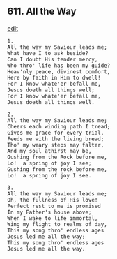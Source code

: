 
## 611.  All the Way
[edit](https://docs.google.com/document/d/13hXjFn4Qhf3Tw43hNSv3PQmgKX7eVDdg/edit?mode=html)



    1.
    All the way my Saviour leads me;
    What have I to ask beside?
    Can I doubt His tender mercy,
    Who thro' life has been my guide?
    Heav'nly peace, divinest comfort,
    Here by faith in Him to dwell!
    For I know whate'er befall me,
    Jesus doeth all things well;
    For I know whate'er befall me,
    Jesus doeth all things well.

    2.
    All the way my Saviour leads me;
    Cheers each winding path I tread;
    Gives me grace for every trial,
    Feeds me with the living bread;
    Tho' my weary steps may falter,
    And my soul athirst may be,
    Gushing from the Rock before me,
    Lo!  a spring of joy I see;
    Gushing from the rock before me,
    Lo!  a spring of joy I see.

    3.
    All the way my Saviour leads me;
    Oh, the fullness of His love!
    Perfect rest to me is promised
    In my Father's house above;
    When I wake to life immortal,
    Wing my flight to realms of day,
    This my song thro' endless ages
    Jesus led me all the way;
    This my song thro' endless ages
    Jesus led me all the way.
